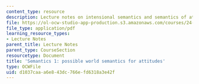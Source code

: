 ```yaml
---
content_type: resource
description: Lecture notes on intensional semantics and semantics of attitude predicates.
file: https://ol-ocw-studio-app-production.s3.amazonaws.com/courses/24-910-topics-in-linguistic-theory-propositional-attitudes-spring-2009/d1037caaa6e843dc766efd6318a3e42f_MIT24_910s09_lec02.pdf
file_type: application/pdf
learning_resource_types:
- Lecture Notes
parent_title: Lecture Notes
parent_type: CourseSection
resourcetype: Document
title: 'Semantics 1: possible world semantics for attitudes'
type: OCWFile
uid: d1037caa-a6e8-43dc-766e-fd6318a3e42f
---
```

